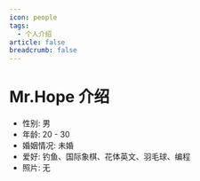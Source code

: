 ```yaml
---
icon: people
tags:
  - 个人介绍
article: false
breadcrumb: false
---
```


# Mr.Hope 介绍

- 性别: 男
- 年龄: 20 - 30
- 婚姻情况: 未婚
- 爱好: 钓鱼、国际象棋、花体英文、羽毛球、编程
- 照片: 无
